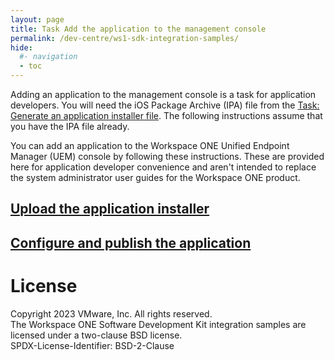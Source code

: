 ```yaml
---
layout: page
title: Task Add the application to the management console
permalink: /dev-centre/ws1-sdk-integration-samples/
hide:
  #- navigation
  - toc
---
```


Adding an application to the management console is a task for application
developers. You will need the iOS Package Archive (IPA) file from the
[Task: Generate an application installer file](../04Task_Generate-an-application-installer-file/readme.md).
The following instructions assume that you have the IPA file already.

You can add an application to the Workspace ONE Unified Endpoint Manager (UEM)
console by following these instructions. These are provided here for application
developer convenience and aren't intended to replace the system administrator
user guides for the Workspace ONE product.

## [Upload the application installer](./01Upload-the-application-installer/readme.md)

## [Configure and publish the application](./02Configure-and-publish-the-application/readme.md)

# License
Copyright 2023 VMware, Inc. All rights reserved.  
The Workspace ONE Software Development Kit integration samples are licensed
under a two-clause BSD license.  
SPDX-License-Identifier: BSD-2-Clause